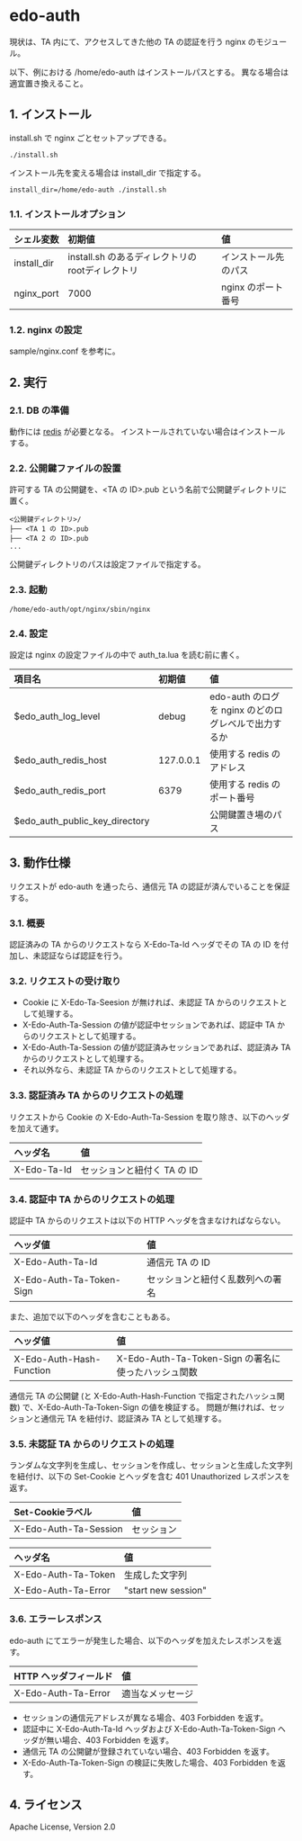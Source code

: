 <!--
Copyright 2015 realglobe, Inc.

Licensed under the Apache License, Version 2.0 (the "License");
you may not use this file except in compliance with the License.
You may obtain a copy of the License at

    http://www.apache.org/licenses/LICENSE-2.0

Unless required by applicable law or agreed to in writing, software
distributed under the License is distributed on an "AS IS" BASIS,
WITHOUT WARRANTIES OR CONDITIONS OF ANY KIND, either express or implied.
See the License for the specific language governing permissions and
limitations under the License.
-->


# edo-auth

現状は、TA 内にて、アクセスしてきた他の TA の認証を行う nginx のモジュール。

以下、例における /home/edo-auth はインストールパスとする。
異なる場合は適宜置き換えること。


## 1. インストール

install.sh で nginx ごとセットアップできる。

```shell
./install.sh
```

インストール先を変える場合は install_dir で指定する。

```shell
install_dir=/home/edo-auth ./install.sh
```


### 1.1. インストールオプション

|シェル変数|初期値|値|
|:--|:--|:--|
|install_dir|install.sh のあるディレクトリの rootディレクトリ|インストール先のパス|
|nginx_port|7000|nginx のポート番号|


### 1.2. nginx の設定

sample/nginx.conf を参考に。


## 2. 実行


### 2.1. DB の準備

動作には [redis] が必要となる。
インストールされていない場合はインストールする。


### 2.2. 公開鍵ファイルの設置

許可する TA の公開鍵を、&lt;TA の ID&gt;.pub という名前で公開鍵ディレクトリに置く。

```
<公開鍵ディレクトリ>/
├── <TA 1 の ID>.pub
├── <TA 2 の ID>.pub
...
```

公開鍵ディレクトリのパスは設定ファイルで指定する。


### 2.3. 起動

```shell
/home/edo-auth/opt/nginx/sbin/nginx
```


### 2.4. 設定

設定は nginx の設定ファイルの中で auth\_ta.lua を読む前に書く。

|項目名|初期値|値|
|:--|:--|:--|
|$edo\_auth\_log\_level|debug|edo-auth のログを nginx のどのログレベルで出力するか|
|$edo\_auth\_redis\_host|127.0.0.1|使用する redis のアドレス|
|$edo\_auth\_redis\_port|6379|使用する redis のポート番号|
|$edo\_auth\_public\_key\_directory||公開鍵置き場のパス|


## 3. 動作仕様

リクエストが edo-auth を通ったら、通信元 TA の認証が済んでいることを保証する。


### 3.1. 概要

認証済みの TA からのリクエストなら X-Edo-Ta-Id ヘッダでその TA の ID を付加し、未認証ならば認証を行う。


### 3.2. リクエストの受け取り

+ Cookie に X-Edo-Ta-Seesion が無ければ、未認証 TA からのリクエストとして処理する。
+ X-Edo-Auth-Ta-Session の値が認証中セッションであれば、認証中 TA からのリクエストとして処理する。
+ X-Edo-Auth-Ta-Session の値が認証済みセッションであれば、認証済み TA からのリクエストとして処理する。
+ それ以外なら、未認証 TA からのリクエストとして処理する。


### 3.3. 認証済み TA からのリクエストの処理

リクエストから Cookie の X-Edo-Auth-Ta-Session を取り除き、以下のヘッダを加えて通す。

|ヘッダ名|値|
|:--|:--|
|X-Edo-Ta-Id|セッションと紐付く TA の ID|


### 3.4. 認証中 TA からのリクエストの処理

認証中 TA からのリクエストは以下の HTTP ヘッダを含まなければならない。

|ヘッダ値|値|
|:--|:--|
|X-Edo-Auth-Ta-Id|通信元 TA の ID|
|X-Edo-Auth-Ta-Token-Sign|セッションと紐付く乱数列への署名|

また、追加で以下のヘッダを含むこともある。

|ヘッダ値|値|
|:--|:--|
|X-Edo-Auth-Hash-Function|X-Edo-Auth-Ta-Token-Sign の署名に使ったハッシュ関数|

通信元 TA の公開鍵 (と X-Edo-Auth-Hash-Function で指定されたハッシュ関数) で、X-Edo-Auth-Ta-Token-Sign の値を検証する。
問題が無ければ、セッションと通信元 TA を紐付け、認証済み TA として処理する。


### 3.5. 未認証 TA からのリクエストの処理

ランダムな文字列を生成し、セッションを作成し、セッションと生成した文字列を紐付け、以下の Set-Cookie とヘッダを含む 401 Unauthorized レスポンスを返す。

|Set-Cookieラベル|値|
|:--|:--|
|X-Edo-Auth-Ta-Session|セッション|

|ヘッダ名|値|
|:--|:--|
|X-Edo-Auth-Ta-Token|生成した文字列|
|X-Edo-Auth-Ta-Error|"start new session"|


### 3.6. エラーレスポンス

edo-auth にてエラーが発生した場合、以下のヘッダを加えたレスポンスを返す。

|HTTP ヘッダフィールド|値|
|:--|:--|
|X-Edo-Auth-Ta-Error|適当なメッセージ|

+ セッションの通信元アドレスが異なる場合、403 Forbidden を返す。
+ 認証中に X-Edo-Auth-Ta-Id ヘッダおよび X-Edo-Auth-Ta-Token-Sign ヘッダが無い場合、403 Forbidden を返す。
+ 通信元 TA の公開鍵が登録されていない場合、403 Forbidden を返す。
+ X-Edo-Auth-Ta-Token-Sign の検証に失敗した場合、403 Forbidden を返す。


## 4. ライセンス

Apache License, Version 2.0


<!-- 参照 -->
[redis]: http://redis.io/
